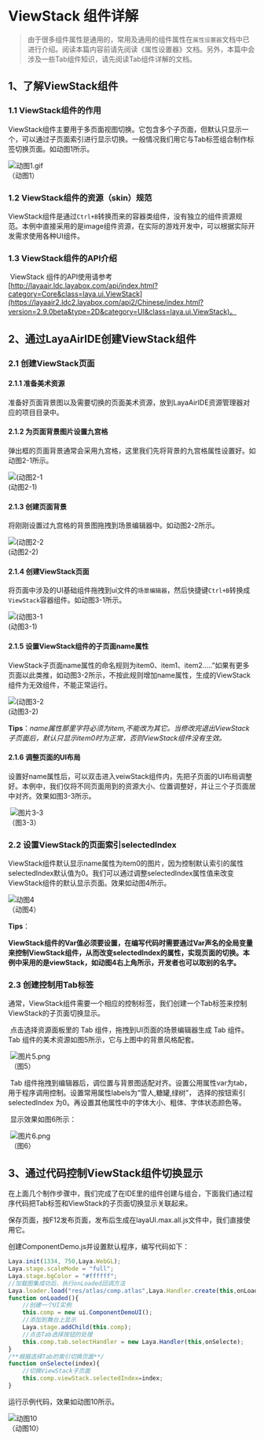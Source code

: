 # ViewStack 组件详解

> 由于很多组件属性是通用的，常用及通用的组件属性在`属性设置器`文档中已进行介绍。阅读本篇内容前请先阅读《属性设置器》文档。另外，本篇中会涉及一些Tab组件知识，请先阅读Tab组件详解的文档。

## 1、了解ViewStack组件

### 1.1 ViewStack组件的作用

ViewStack组件主要用于多页面视图切换。它包含多个子页面，但默认只显示一个，可以通过子页面索引进行显示切换。一般情况我们用它与Tab标签组合制作标签切换页面。如动图1所示。

![动图1.gif](img/1.gif)<br/>（动图1） 

### 1.2 ViewStack组件的资源（skin）规范

ViewStack组件是通过`Ctrl+B`转换而来的容器类组件，没有独立的组件资源规范。本例中直接采用的是image组件资源，在实际的游戏开发中，可以根据实际开发需求使用各种UI组件。

### 1.3 ViewStack组件的API介绍

​	ViewStack 组件的API使用请参考 [http://layaair.ldc.layabox.com/api/index.html?category=Core&class=laya.ui.ViewStack](https://layaair2.ldc2.layabox.com/api2/Chinese/index.html?version=2.9.0beta&type=2D&category=UI&class=laya.ui.ViewStack)。



## 2、通过LayaAirIDE创建ViewStack组件

### 2.1 创建ViewStack页面

#### 2.1.1 准备美术资源

准备好页面背景图以及需要切换的页面美术资源，放到LayaAirIDE资源管理器对应的项目目录中。

#### 2.1.2 为页面背景图片设置九宫格

弹出框的页面背景通常会采用九宫格，这里我们先将背景的九宫格属性设置好。如动图2-1所示。

![(动图2-1](img/2-1.gif) <br />(动图2-1)

#### 2.1.3 创建页面背景

将刚刚设置过九宫格的背景图拖拽到场景编辑器中。如动图2-2所示。

![(动图2-2](img/2-2.gif) <br />(动图2-2)

#### 2.1.4 创建ViewStack页面

将页面中涉及的UI基础组件拖拽到ui文件的`场景编辑器`，然后快捷键`Ctrl+B`转换成`ViewStack`容器组件。如动图3-1所示。

![(动图3-1](img/3-1.gif) <br /> (动图3-1)



#### 2.1.5 设置ViewStack组件的子页面name属性

ViewStack子页面name属性的命名规则为item0、item1、item2.....”如果有更多页面以此类推，如动图3-2所示，不按此规则增加name属性，生成的ViewStack组件为无效组件，不能正常运行。

![(动图3-2](img/3-2.gif) <br /> (动图3-2)

**Tips**：*name属性那里字符必须为item,不能改为其它。当修改完退出ViewStack子页面后，默认只显示item0时为正常，否则ViewStack组件没有生效。*



#### 2.1.6 调整页面的UI布局

​	设置好name属性后，可以双击进入veiwStack组件内，先把子页面的UI布局调整好。本例中，我们仅将不同页面用到的资源大小、位置调整好，并让三个子页面居中对齐。效果如图3-3所示。

​        ![图片3-3](img/3-3.png)<br/> （图3-3）



### 2.2   设置ViewStack的页面索引selectedIndex

​	ViewStack组件默认显示name属性为item0的图片，因为控制默认索引的属性selectedIndex默认值为0。我们可以通过调整selectedIndex属性值来改变ViewStack组件的默认显示页面。效果如动图4所示。

![动图4](img/4.gif)<br/>（动图4）

**Tips**：

**ViewStack组件的Var值必须要设置，在编写代码时需要通过Var声名的全局变量来控制ViewStack组件，从而改变selectedIndex的属性，实现页面的切换。本例中采用的是viewStack，如动图4右上角所示，开发者也可以取别的名字。**



### 2.3 创建控制用Tab标签

​	 通常，ViewStack组件需要一个相应的控制标签，我们创建一个Tab标签来控制ViewStack的子页面切换显示。

​	点击选择资源面板里的 Tab 组件，拖拽到UI页面的场景编辑器生成 Tab 组件。 Tab 组件的美术资源如图5所示，它与上图中的背景风格配套。

​        ![图片5.png](img/5.png)<br/>
​      （图5）

​        Tab 组件拖拽到编辑器后，调位置与背景图适配对齐。设置公用属性var为tab，用于程序调用控制。设置常用属性labels为“雪人,糖罐,绿树”， 选择的按钮索引selectedIndex 为0。再设置其他属性中的字体大小、粗体、字体状态颜色等。

​	显示效果如图6所示：

​        ![图片6.png](img/6.png)<br/>
​    （图6）



## 3、通过代码控制ViewStack组件切换显示

​	在上面几个制作步骤中，我们完成了在IDE里的组件创建与组合，下面我们通过程序代码把Tab标签和ViewStack的子页面切换显示关联起来。

​	保存页面，按F12发布页面，发布后生成在layaUI.max.all.js文件中，我们直接使用它。



创建ComponentDemo.js并设置默认程序，编写代码如下：

```javascript
Laya.init(1334, 750,Laya.WebGL);
Laya.stage.scaleMode = "full";
Laya.stage.bgColor = "#ffffff";
//加载图集成功后，执行onLoaded回调方法
Laya.loader.load("res/atlas/comp.atlas",Laya.Handler.create(this,onLoaded));
function onLoaded(){
    //创建一个UI实例
    this.comp = new ui.ComponentDemoUI();
    //添加到舞台上显示
    Laya.stage.addChild(this.comp);
    //点击Tab选择按钮的处理
    this.comp.tab.selectHandler = new Laya.Handler(this,onSelecte);
}
/**根据选择Tab的索引切换页面**/
function onSelecte(index){
    //切换ViewStack子页面
    this.comp.viewStack.selectedIndex=index;
}
```

运行示例代码，效果如动图10所示。

![动图10](img/1.gif)<br/>（动图10） 